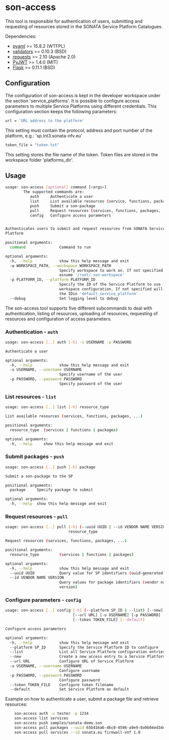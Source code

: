 # son-access

This tool is responsible for authentication of users, submitting and requesting of resources
stored in the SONATA Service Platform Catalogues.

Dependencies:
* [pyaml](https://pypi.python.org/pypi/pyaml/) >= 15.8.2 (WTFPL)
* [validators](https://pypi.python.org/pypi/validators) >= 0.10.3 (BSD)
* [requests](https://pypi.python.org/pypi/requests) >= 2.10 (Apache 2.0)
* [PyJWT](https://pypi.python.org/pypi/PyJWT/1.4.0) >= 1.4.0 (MIT)
* [Flask](http://flask.pocoo.org/) >= 0.11.1 (BSD)

## Configuration

The configuration of son-access is kept in the developer workspace under the section 'service_platforms'. It is possible to configure access parameters to multiple Service Platforms using different credentials. This configuration section keeps the following parameters:

```sh
url = 'URL address to the platform'
```
This setting must contain the protocol, address and port number of the platform, e.g.: 'sp.int3.sonata-nfv.eu'

```sh
token_file = "token.txt"
```
This setting stores the file name of the token. Token files are stored in the workspace folder 'platforms_dir'.


## Usage
```sh
usage: son-access [optional] command [<args>]
        The supported commands are:
           auth     Authenticate a user
           list     List available resources (service, functions, packages, ...)
           push     Submit a son-package
           pull     Request resources (services, functions, packages, ...)
           config   Configure access parameters


Authenticates users to submit and request resources from SONATA Service
Platform

positional arguments:
  command               Command to run

optional arguments:
  -h, --help            show this help message and exit
  -w WORKSPACE_PATH, --workspace WORKSPACE_PATH
                        Specify workspace to work on. If not specified will
                        assume '/root/.son-workspace'
  -p PLATFORM_ID, --platform PLATFORM_ID
                        Specify the ID of the Service Platform to use from
                        workspace configuration. If not specified will assume
                        the IDin 'default_service_platform'
  --debug               Set logging level to debug
```

The son-access tool supports five different subcommands to deal with authentication, listing of resources, uploading of resources, requesting of resources and configuration of access parameters.

### Authentication - `auth`
```sh
usage: son-access [..] auth [-h] -u USERNAME -p PASSWORD

Authenticate a user

optional arguments:
  -h, --help            show this help message and exit
  -u USERNAME, --username USERNAME
                        Specify username of the user
  -p PASSWORD, --password PASSWORD
                        Specify password of the user
```

### List resources - `list`
```sh
usage: son-access [..] list [-h] resource_type

List available resources (services, functions, packages, ...)

positional arguments:
  resource_type  (services | functions | packages)

optional arguments:
  -h, --help     show this help message and exit
```

### Submit packages - `push`
```sh
usage: son-access [..] push [-h] package

Submit a son-package to the SP

positional arguments:
  package     Specify package to submit

optional arguments:
  -h, --help  show this help message and exit
```

### Request resources - `pull`
```sh
usage: son-access [..] pull [-h] (--uuid UUID | --id VENDOR NAME VERSION)
                            resource_type

Request resources (services, functions, packages, ...)

positional arguments:
  resource_type         (services | functions | packages)

optional arguments:
  -h, --help            show this help message and exit
  --uuid UUID           Query value for SP identifiers (uuid-generated)
  --id VENDOR NAME VERSION
                        Query values for package identifiers (vendor name
                        version)
```

### Configure parameters - `config`
```sh
usage: son-access [..] config [-h] (--platform SP_ID | --list) [--new]
                              [--url URL] [-u USERNAME] [-p PASSWORD]
                              [--token TOKEN_FILE] [--default]

Configure access parameters

optional arguments:
  -h, --help            show this help message and exit
  --platform SP_ID      Specify the Service Platform ID to configure
  --list                List all Service Platform configuration entries
  --new                 Create a new access entry to a Service Platform
  --url URL             Configure URL of Service Platform
  -u USERNAME, --username USERNAME
                        Configure username
  -p PASSWORD, --password PASSWORD
                        Configure password
  --token TOKEN_FILE    Configure token filename
  --default             Set Service Platform as default
```

Example on how to authenticate a user, submit a package file and retrieve resources:
```sh
    son-access auth -u tester -p 1234
    son-access list services
    son-access push samples/sonata-demo.son
    son-access pull packages --uuid 65b416a6-46c0-4596-a9e9-0a9b04ed34ea
    son-access pull services --id sonata.eu firewall-vnf 1.0
```


